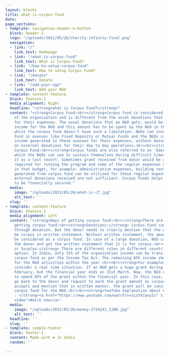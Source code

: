 ```yaml
---
layout: blocks
title: what-is-corpus-fund
date: 
page_sections:
- template: navigation-header-w-button
  block: header-2
  logo: "/uploads/2022/05/26/charity-infinity-final.png"
  navigation:
  - link: "/"
    link_text: Homepage
  - link: "/what-is-corpus-fund"
    link_text: What is Corpus Fund?
  - link: "/how-to-setup-corpus-fund"
    link_text: How to setup Corpus Fund?
  - link: "/donate"
    link_text: Donate
  - link: "/add-your-ngo"
    link_text: Add your NGO
- template: content-feature
  block: feature-1
  media_alignment: Right
  headline: "<strong>what is Corpus Fund?</strong>"
  content: "<strong>Corpus Fund:<br></strong>Corpus fund is considered as the capital
    of the organization and is different from the usual donations that the NGOs get
    for their expenses. The usual donations that an NGO gets, would be treated as
    income for the NGO and this amount has to be spent by the NGO in the same year,
    while the corpus fund doesn't have such a limitation. NGOs can invest their Corpus
    Fund in avenues like Fixed Deposits or Mutual Funds and the NGOs can take the
    income generated in these avenues for their expenses, without being fully dependent
    on external donations for their day to day operations.<br><br><strong>Need of
    Corpus Fund:<br></strong>Corpus funds are also referred to as 'Emergency Fund'
    which the NGOs can use to sustain themselves during difficult times and consider
    it as a last resort. Sometimes grant received from donor would be an exact budget
    required for running the program and some of the regular expenses may not be covered
    in that budget, for example: administrative expenses, building rent etc. The income
    generated from corpus fund can be utilized for these regular expenses when the
    external donations received are not sufficient. Corpus Funds helps the organization
    to be financially secured."
  media:
    image: "/uploads/2022/05/26/what-is-cf.jpg"
    alt_text: ''
  slug: ''
- template: content-feature
  block: feature-1
  media_alignment: Left
  content: '<strong>Ways of getting corpus fund:<br></strong>There are two ways for
    getting corpus fund:<br><strong>Donations:</strong> Corpus Fund can be received
    through donation. But the donor needs to clearly mention that the grant should
    be corpus in written statement. Without written statement, the amount should not
    be considered as a corpus fund. In case of a large donation, NGO can go back to
    the donor and get the written statement that it is for corpus.<br><strong>Income
    or Surplus:</strong> There are different rules in different countries for this
    option. In India, only 15% of the organization income can be transferred to the
    corpus fund as per the Income Tax Act. The remaining 85% income should be spent
    for the NGO activities within the year.<br><br><strong>For example</strong>, lets
    consider a real time situation. If an NGO gets a huge grant during the month of
    February, but the financial year ends on 31st March. Now, the NGO may not be able
    to spend 85% of the grant within the financial year. In this case, the NGO can
    go back to the donor and request to mark the grant amount as corpus. If the donor
    accepts and mention that in written manner, the grant will be considered as a
    corpus fund for the NGO.<br><br><strong>YouTube explanation about Corpus Fund
    : </strong><a href="https://www.youtube.com/watch?v=iLutkCwxyIs" title="Youtube
    video">Watch now</a>'
  media:
    image: "/uploads/2022/05/26/money-2724241_1280.jpg"
    alt_text: ''
  headline: ''
  slug: ''
- template: simple-footer
  block: footer-1
  content: Made with ❤︎ in India
  random: ''

---
```

